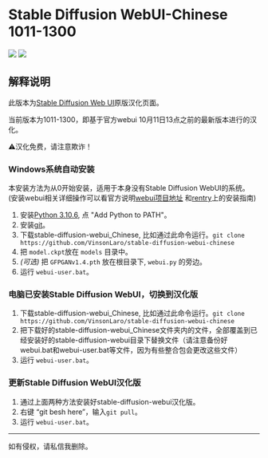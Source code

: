 # Stable Diffusion WebUI-Chinese 1011-1300

[![](https://img.shields.io/badge/Telegram-B站主页-purple)](https://space.bilibili.com/22970812)
[![](https://img.shields.io/badge/Telegram-交流群-purple)](https://jq.qq.com/?_wv=1027&k=wEbRm1eU)

## 解释说明

此版本为[Stable Diffusion Web UI](https://github.com/AUTOMATIC1111/stable-diffusion-webui)原版汉化页面。

当前版本为1011-1300，即基于官方webui 10月11日13点之前的最新版本进行的汉化。

⚠️汉化免费，请注意欺诈！



### Windows系统自动安装
本安装方法为从0开始安装，适用于本身没有Stable Diffusion WebUI的系统。
(安装webui相关详细操作可以看官方说明[webui项目地址](https://github.com/AUTOMATIC1111/stable-diffusion-webui/wiki/Dependencies) 和[rentry](https://rentry.org/voldy)上的安装指南)
1. 安装[Python 3.10.6](https://www.python.org/downloads/windows/), 点 "Add Python to PATH"。
2. 安装[git](https://git-scm.com/download/win)。
3. 下载stable-diffusion-webui_Chinese, 比如通过此命令运行。`git clone https://github.com/VinsonLaro/stable-diffusion-webui-chinese`
4. 把 `model.ckpt`放在 `models` 目录中。
5. _*(可选)*_ 把 `GFPGANv1.4.pth` 放在根目录下, `webui.py` 的旁边。
6. 运行 `webui-user.bat`。

### 电脑已安装Stable Diffusion WebUI，切换到汉化版
1. 下载stable-diffusion-webui_Chinese, 比如通过此命令运行。`git clone https://github.com/VinsonLaro/stable-diffusion-webui-chinese`
2. 把下载好的stable-diffusion-webui_Chinese文件夹内的文件，全部覆盖到已经安装好的stable-diffusion-webui目录下替换文件（请注意备份好webui.bat和webui-user.bat等文件，因为有些整合包会更改这些文件）
3. 运行 `webui-user.bat`。

### 更新Stable Diffusion WebUI汉化版
1. 通过上面两种方法安装好stable-diffusion-webui汉化版。
2. 右键 “git besh here”，输入`git pull`。
3. 运行 `webui-user.bat`。


---

如有侵权，请私信我删除。




